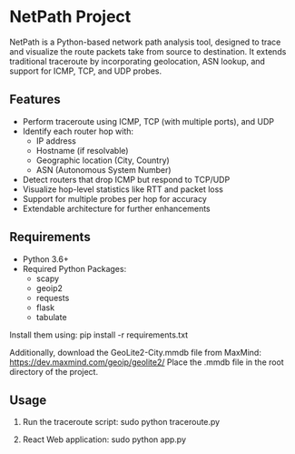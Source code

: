 # NetPath Project

NetPath is a Python-based network path analysis tool, designed to trace and visualize the route packets take from source to destination. It extends traditional traceroute by incorporating geolocation, ASN lookup, and support for ICMP, TCP, and UDP probes.

## Features

- Perform traceroute using ICMP, TCP (with multiple ports), and UDP
- Identify each router hop with:
  - IP address
  - Hostname (if resolvable)
  - Geographic location (City, Country)
  - ASN (Autonomous System Number)
- Detect routers that drop ICMP but respond to TCP/UDP
- Visualize hop-level statistics like RTT and packet loss
- Support for multiple probes per hop for accuracy
- Extendable architecture for further enhancements

## Requirements

- Python 3.6+
- Required Python Packages:
  - scapy
  - geoip2
  - requests
  - flask
  - tabulate

Install them using:
pip install -r requirements.txt

Additionally, download the GeoLite2-City.mmdb file from MaxMind:
https://dev.maxmind.com/geoip/geolite2/
Place the .mmdb file in the root directory of the project.

## Usage

1. Run the traceroute script:
   sudo python traceroute.py

3. React Web application:
   sudo python app.py

